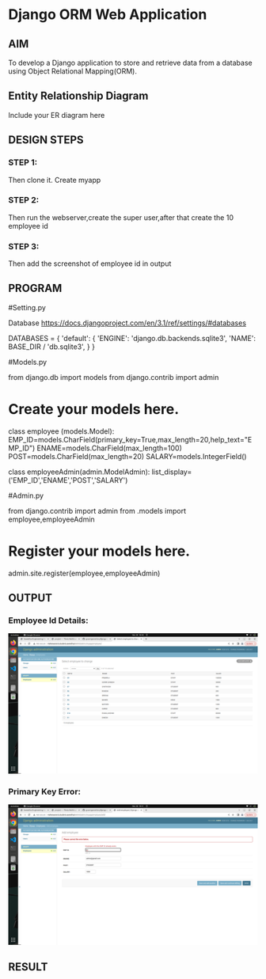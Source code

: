 # Django ORM Web Application

## AIM
To develop a Django application to store and retrieve data from a database using Object Relational Mapping(ORM).

## Entity Relationship Diagram

Include your ER diagram here

## DESIGN STEPS

### STEP 1:

Then clone it. Create myapp

### STEP 2:

Then run the webserver,create the super user,after that create the 10 employee id

### STEP 3:

Then add the screenshot of employee id in output


## PROGRAM

#Setting.py

Database
https://docs.djangoproject.com/en/3.1/ref/settings/#databases

DATABASES = {
    'default': {
        'ENGINE': 'django.db.backends.sqlite3',
        'NAME': BASE_DIR / 'db.sqlite3',
    }
}

#Models.py

from django.db import models
from django.contrib import admin
# Create your models here.
class employee (models.Model):
    EMP_ID=models.CharField(primary_key=True,max_length=20,help_text="EMP_ID")
    ENAME=models.CharField(max_length=100)
    POST=models.CharField(max_length=20)
    SALARY=models.IntegerField()

class employeeAdmin(admin.ModelAdmin):
    list_display=('EMP_ID','ENAME','POST','SALARY')    

#Admin.py

from django.contrib import admin
from .models import employee,employeeAdmin
# Register your models here.
admin.site.register(employee,employeeAdmin)


## OUTPUT

### Employee Id Details:

![Employee_Id_Details](./image/employeedetails.jpeg)

### Primary Key Error:

![Primary_Key_Error](./image/Error.jpeg)


## RESULT
